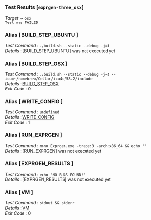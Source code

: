 ### Test Results [`exprgen-three_osx`]   
*Target* -> `osx`   
`Test was FAILED`

### Alias [ BUILD_STEP_UBUNTU ]   
*Test Command* : `./build.sh --static --debug -j=3`   
*Details*      : [BUILD_STEP_UBUNTU] was not executed yet   

   
### Alias [ BUILD_STEP_OSX ]   
*Test Command* : `./build.sh --static --debug -j=3 --icu=~/homebrew/Cellar/icu4c/58.2/include`   
*Details*      : [BUILD_STEP_OSX](https://github.com/CCRobot/TestResults/blob/20171228T121255exprgen-three_osx/BUILD_STEP_OSX_1.md)   
*Exit Code*    : 0   

   
### Alias [ WRITE_CONFIG ]   
*Test Command* : `undefined`   
*Details*      : [WRITE_CONFIG](https://github.com/CCRobot/TestResults/blob/20171228T121255exprgen-three_osx/WRITE_CONFIG_3.md)   
*Exit Code*    : 1   

   
### Alias [ RUN_EXPRGEN ]   
*Test Command* : `mono Exprgen.exe -trace:3 -arch:x86_64 && echo ''`   
*Details*      : [RUN_EXPRGEN] was not executed yet   

   
### Alias [ EXPRGEN_RESULTS ]   
*Test Command* : `echo 'NO BUGS FOUND!'`   
*Details*      : [EXPRGEN_RESULTS] was not executed yet   

   
### Alias [ VM ]   
*Test Command* : `stdout && stderr`   
*Details*      : [VM](https://github.com/CCRobot/TestResults/blob/20171228T121255exprgen-three_osx/VM_12.md)   
*Exit Code*    : 0   

   
